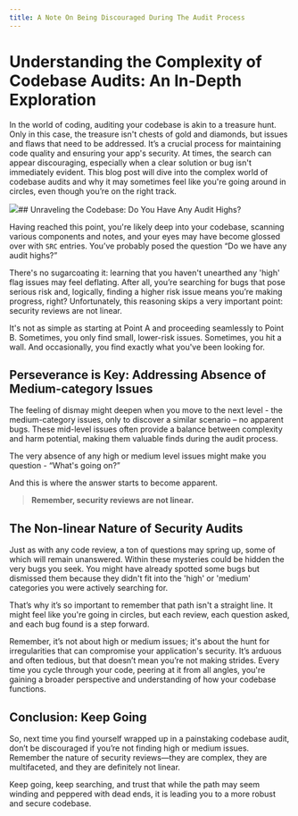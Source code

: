 ```yaml
---
title: A Note On Being Discouraged During The Audit Process
---
```


# Understanding the Complexity of Codebase Audits: An In-Depth Exploration

In the world of coding, auditing your codebase is akin to a treasure hunt. Only in this case, the treasure isn't chests of gold and diamonds, but issues and flaws that need to be addressed. It’s a crucial process for maintaining code quality and ensuring your app's security. At times, the search can appear discouraging, especially when a clear solution or bug isn't immediately evident. This blog post will dive into the complex world of codebase audits and why it may sometimes feel like you're going around in circles, even though you’re on the right track.

![](https://cdn.videotap.com/zCv8VBC70weROS4c3wJa-1.69.png)## Unraveling the Codebase: Do You Have Any Audit Highs?

Having reached this point, you're likely deep into your codebase, scanning various components and notes, and your eyes may have become glossed over with `SRC` entries. You’ve probably posed the question “Do we have any audit highs?”

There's no sugarcoating it: learning that you haven't unearthed any 'high' flag issues may feel deflating. After all, you’re searching for bugs that pose serious risk and, logically, finding a higher risk issue means you’re making progress, right? Unfortunately, this reasoning skips a very important point: security reviews are not linear.

It's not as simple as starting at Point A and proceeding seamlessly to Point B. Sometimes, you only find small, lower-risk issues. Sometimes, you hit a wall. And occasionally, you find exactly what you've been looking for.

## Perseverance is Key: Addressing Absence of Medium-category Issues

The feeling of dismay might deepen when you move to the next level - the medium-category issues, only to discover a similar scenario – no apparent bugs. These mid-level issues often provide a balance between complexity and harm potential, making them valuable finds during the audit process.

The very absence of any high or medium level issues might make you question - “What's going on?”

And this is where the answer starts to become apparent.

> **Remember, security reviews are not linear.**

## The Non-linear Nature of Security Audits

Just as with any code review, a ton of questions may spring up, some of which will remain unanswered. Within these mysteries could be hidden the very bugs you seek. You might have already spotted some bugs but dismissed them because they didn't fit into the 'high' or 'medium' categories you were actively searching for.

That’s why it’s so important to remember that path isn't a straight line. It might feel like you're going in circles, but each review, each question asked, and each bug found is a step forward.

Remember, it’s not about high or medium issues; it's about the hunt for irregularities that can compromise your application's security. It’s arduous and often tedious, but that doesn’t mean you’re not making strides. Every time you cycle through your code, peering at it from all angles, you're gaining a broader perspective and understanding of how your codebase functions.

## Conclusion: Keep Going

So, next time you find yourself wrapped up in a painstaking codebase audit, don’t be discouraged if you’re not finding high or medium issues. Remember the nature of security reviews—they are complex, they are multifaceted, and they are definitely not linear.

Keep going, keep searching, and trust that while the path may seem winding and peppered with dead ends, it is leading you to a more robust and secure codebase.
